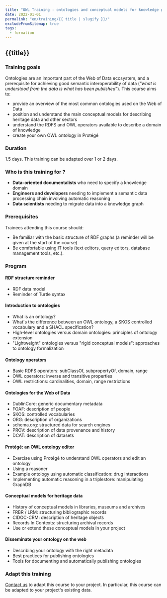 ```yaml
---
title: "OWL Training : ontologies and conceptual models for knowledge graphs"
date: 2022-01-01
permalink: "en/training/{{ title | slugify }}/"
excludeFromSitemap: true
tags:
  - formation
---
```


## {{title}}

### Training goals

Ontologies are an important part of the Web of Data ecosystem, and a prerequisite for achieving good semantic interoperability of data (_"what is understood from the data is what has been published"_). This course aims to:
  - provide an overview of the most common ontologies used on the Web of Data
  - position and understand the main conceptual models for describing heritage data and other sectors
  - understand the RDFS and OWL operators available to describe a domain of knowledge
  - create your own OWL ontology in Protégé

### Duration

1.5 days. This training can be adapted over 1 or 2 days.

### Who is this training for ?

- **Data-oriented documentalists** who need to specify a knowledge domain
- **Engineers and developers** needing to implement a semantic data processing chain involving automatic reasoning
- **Data scientists** needing to migrate data into a knowledge graph

### Prerequisites

Trainees attending this course should:
  - Be familiar with the basic structure of RDF graphs (a reminder will be given at the start of the course)
  - Be comfortable using IT tools (text editors, query editors, database management tools, etc.).


### Program

#### RDF structure reminder

- RDF data model
- Reminder of Turtle syntax

#### Introduction to ontologies

- What is an ontology?
- What's the difference between an OWL ontology, a SKOS controlled vocabulary and a SHACL specification?
- High-level ontologies versus domain ontologies: principles of ontology extension
- "Lightweight" ontologies versus "rigid conceptual models": approaches to ontology formalization

#### Ontology operators

- Basic RDFS operators: subClassOf, subpropertyOf, domain, range
- OWL operators: inverse and transitive properties
- OWL restrictions: cardinalities, domain, range restrictions

#### Ontologies for the Web of Data

- DublinCore: generic documentary metadata
- FOAF: description of people
- SKOS: controlled vocabularies
- ORG: description of organizations
- schema.org: structured data for search engines
- PROV: description of data provenance and history
- DCAT: description of datasets

#### Protégé: an OWL ontology editor

- Exercise using Protégé to understand OWL operators and edit an ontology
- Using a reasoner
- Example ontology using automatic classification: drug interactions
- Implementing automatic reasoning in a triplestore: manipulating GraphDB

#### Conceptual models for heritage data

- History of conceptual models in libraries, museums and archives
- FRBR / LRM: structuring bibliographic records
- CIDOC-CRM: description of heritage objects
- Records In Contexts: structuring archival records
- Use or extend these conceptual models in your project

#### Disseminate your ontology on the web

- Describing your ontology with the right metadata
- Best practices for publishing ontologies
- Tools for documenting and automatically publishing ontologies

### Adapt this training

[Contact us](https://www.sparna.fr/en/contact/) to adapt this course to your project. In particular, this course can be adapted to your project's existing data.

